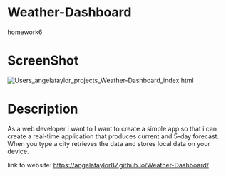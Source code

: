 # Weather-Dashboard

homework6

# ScreenShot

![_Users_angelataylor_projects_Weather-Dashboard_index html_](https://user-images.githubusercontent.com/82851741/124006620-1b3e6200-d9a0-11eb-99ec-d69c293ac600.png)


# Description 

As a web developer i want to I want to create a simple app so that i can create a real-time application that produces current and 5-day forecast. When you type a city retrieves the data and stores local data on your device.

link to website: https://angelataylor87.github.io/Weather-Dashboard/
